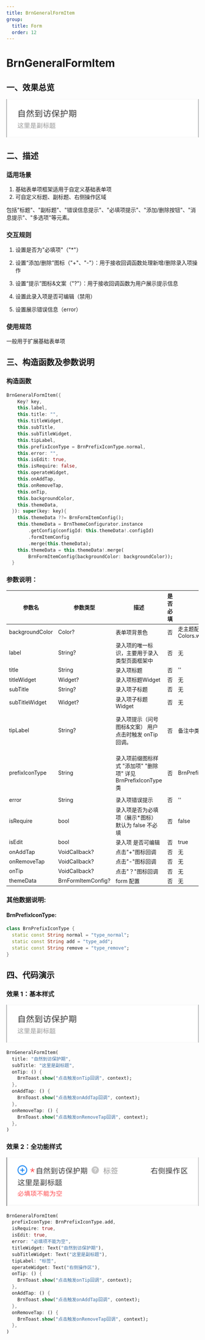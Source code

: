 ```yaml
---
title: BrnGeneralFormItem
group:
  title: Form
  order: 12
---
```


# BrnGeneralFormItem

## 一、效果总览

<img src="./img/BrnGeneralFormItem1.png" style="zoom:50%;" />

## 二、描述

### 适用场景

1. 基础表单项框架适用于自定义基础表单项
2. 可自定义标题、副标题、右侧操作区域

包括"标题"、"副标题"、"错误信息提示"、"必填项提示"、"添加/删除按钮"、"消息提示"、"多选项"等元素。

### 交互规则

1. 设置是否为"必填项"（"\*"）

2. 设置“添加/删除”图标（"+"、"-"）：用于接收回调函数处理新增/删除录入项操作

3. 设置“提示”图标&文案（"?"）：用于接收回调函数为用户展示提示信息

4. 设置此录入项是否可编辑（禁用）

5. 设置展示错误信息（error）

### 使用规范

一般用于扩展基础表单项

## 三、构造函数及参数说明

### 构造函数

```dart
BrnGeneralFormItem({
    Key? key,
    this.label,
    this.title: "",
    this.titleWidget,
    this.subTitle,
    this.subTitleWidget,
    this.tipLabel,
    this.prefixIconType = BrnPrefixIconType.normal,
    this.error: "",
    this.isEdit: true,
    this.isRequire: false,
    this.operateWidget,
    this.onAddTap,
    this.onRemoveTap,
    this.onTip,
    this.backgroundColor,
    this.themeData,
  }): super(key: key){
    this.themeData ??= BrnFormItemConfig();
    this.themeData = BrnThemeConfigurator.instance
        .getConfig(configId: this.themeData!.configId)
        .formItemConfig
        .merge(this.themeData);
    this.themeData = this.themeData!.merge(
        BrnFormItemConfig(backgroundColor: backgroundColor));
  }
```

### 参数说明：

| **参数名**     | 参数类型                 | **描述**                                                     | **是否必填** | **默认值**                                        | **备注**                                                     |
| --- | --- | --- | --- | --- | --- |
| backgroundColor | Color? | 表单项背景色 | 否 | 走主题配置默认色值 Colors.white |  |
| label          | String?                          | 录入项的唯一标识，主要用于录入类型页面框架中                 | 否           | 无                                                |                                                              |
| title          | String                           | 录入项标题                                                   | 否           | ''                                                |                                                              |
| titleWidget | Widget? | 录入项标题Widget | 否 | 无 | |
| subTitle       | String?                          | 录入项子标题                                                 | 否           | 无                                                |                                                              |
| subTitleWidget | Widget? | 录入项子标题Widget | 否 | 无 | |
| tipLabel       | String?                          | 录入项提示（问号图标&文案） 用户点击时触发 onTip 回调。      | 否           | 备注中类型 3                                      | 1. 设置"空字符串"时展示问号图标 2. 设置"非空字符串"时展示问号图标&文案 3. 若不赋值或赋值为 null 时，不显示提示项 |
| prefixIconType | String                           | 录入项前缀图标样式 "添加项" "删除项" 详见 BrnPrefixIconType 类 | 否           | BrnPrefixIconType.normal                     | 1. 不展示图标：BrnPrefixIconType.normal 2. 展示加号图标：BrnPrefixIconType.add 3. 展示减号图标：BrnPrefixIconType.remove |
| error          | String                           | 录入项错误提示                                               | 否           | ''                                                |                                                              |
| isRequire      | bool                             | 录入项是否为必填项（展示\*图标） 默认为 false 不必填         | 否           | false                                             |                                                              |
| isEdit         | bool                             | 录入项 是否可编辑                                            | 否           | true                                              | true：可编辑 false：禁用                                     |
| onAddTap       | VoidCallback?                    | 点击"+"图标回调                                              | 否           | 无                                                | 见**prefixIconType**字段                                     |
| onRemoveTap    | VoidCallback?                    | 点击"-"图标回调                                              | 否           | 无                                                | 见**prefixIconType**字段                                     |
| onTip          | VoidCallback?                    | 点击"？"图标回调                                             | 否           | 无                                                | 见**tipLabel**字段                                           |
| themeData      | BrnFormItemConfig?               | form 配置                                                    | 否           | 无                                                |                                                              |

### 其他数据说明:

#### BrnPrefixIconType:

```dart
class BrnPrefixIconType {
  static const String normal = "type_normal";
  static const String add = "type_add";
  static const String remove = "type_remove";
}
```

## 四、代码演示

### 效果 1：基本样式

<img src="./img/BrnGeneralFormItem1.png" style="zoom:50%;" />

```dart
BrnGeneralFormItem(
  title: "自然到访保护期",
  subTitle: "这里是副标题",
  onTip: () {
    BrnToast.show("点击触发onTip回调", context);
  },
  onAddTap: () {
    BrnToast.show("点击触发onAddTap回调", context);
  },
  onRemoveTap: () {
    BrnToast.show("点击触发onRemoveTap回调", context);
  },
)
```

### 效果 2：全功能样式

<img src="./img/BrnGeneralFormItem2.png" style="zoom:50%;" />

```dart
BrnGeneralFormItem(
  prefixIconType: BrnPrefixIconType.add,
  isRequire: true,
  isEdit: true,
  error: "必填项不能为空",
  titleWidget: Text("自然到访保护期"),
  subTitleWidget: Text("这里是副标题"),
  tipLabel: "标签",
  operateWidget: Text("右侧操作区"),
  onTip: () {
    BrnToast.show("点击触发onTip回调", context);
  },
  onAddTap: () {
    BrnToast.show("点击触发onAddTap回调", context);
  },
  onRemoveTap: () {
    BrnToast.show("点击触发onRemoveTap回调", context);
  },
)
```

